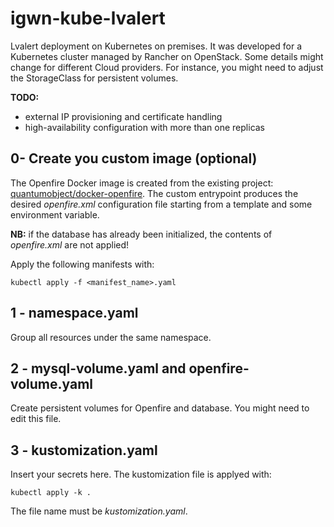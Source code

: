 # igwn-kube-lvalert
Lvalert deployment on Kubernetes on premises. It was developed for a Kubernetes cluster managed by Rancher on OpenStack. Some details might change for different Cloud providers. For instance, you might need to adjust the StorageClass for persistent volumes. 

**TODO:** 
- external IP provisioning and certificate handling
- high-availability configuration with more than one replicas

## 0- Create you custom image (optional)
The Openfire Docker image is created from the existing project: [quantumobject/docker-openfire](https://github.com/QuantumObject/docker-openfire). The custom entrypoint produces the desired *openfire.xml* configuration file starting from a template and some environment variable. 

**NB:** if the database has already been initialized, the contents of *openfire.xml* are not applied!

Apply the following manifests with:

```kubectl apply -f <manifest_name>.yaml```

## 1 - namespace.yaml
Group all resources under the same namespace.

## 2 - mysql-volume.yaml and openfire-volume.yaml
Create persistent volumes for Openfire and database. You might need to edit this file. 

## 3 - kustomization.yaml
Insert your secrets here. The kustomization file is applyed with:

```kubectl apply -k .```

The file name must be *kustomization.yaml*.

